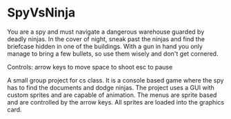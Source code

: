 SpyVsNinja
==========
You are a spy and must navigate a dangerous warehouse guarded by deadly ninjas. In the cover of night, sneak past the ninjas and find the briefcase hidden in one of the buildings. With a gun in hand you only manage to bring a few bullets, so use them wisely and don't get cornered.

Controls:
arrow keys to move
space to shoot
esc to pause

A small group project for cs class. It is a console based game where the spy has to find the documents and dodge ninjas. The project uses a GUI with custom sprites and are capable of animation. The menus are sprite based and are controlled by the arrow keys. All sprites are loaded into the graphics card.
